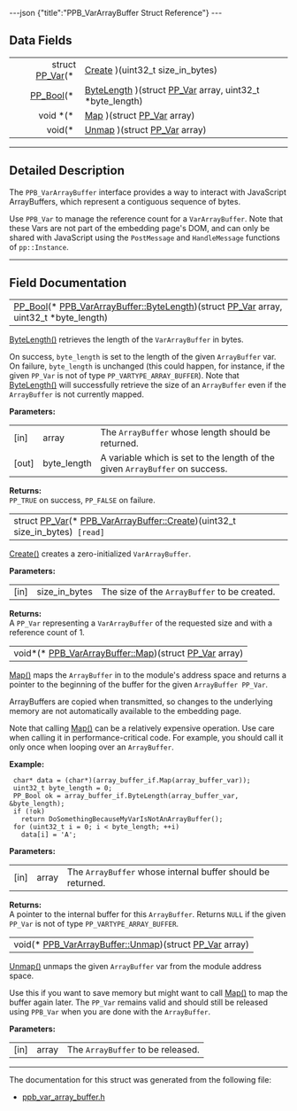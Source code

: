 ---json {"title":"PPB_VarArrayBuffer Struct Reference"} ---

## Data Fields

<table><tbody><tr class="odd"><td style="text-align: right;">struct <a href="/docs/native-client/pepper_beta/c/struct_p_p___var/" class="el">PP_Var</a>(* </td><td><a href="/docs/native-client/pepper_beta/c/struct_p_p_b___var_array_buffer__1__0#a348f1470a2fc6cba9d430d0544e84225" class="el">Create</a> )(uint32_t size_in_bytes)</td></tr><tr class="even"><td style="text-align: right;"><a href="/docs/native-client/pepper_beta/c/group___enums#ga4f272d99be14aacafe08dfd4ef830918" class="el">PP_Bool</a>(* </td><td><a href="/docs/native-client/pepper_beta/c/struct_p_p_b___var_array_buffer__1__0#a0ad6305942f991daa6dfe3b579931ea1" class="el">ByteLength</a> )(struct <a href="/docs/native-client/pepper_beta/c/struct_p_p___var/" class="el">PP_Var</a> array, uint32_t *byte_length)</td></tr><tr class="odd"><td style="text-align: right;">void *(* </td><td><a href="/docs/native-client/pepper_beta/c/struct_p_p_b___var_array_buffer__1__0#a4c7c25b939f56de64fa3f6f906a7da8c" class="el">Map</a> )(struct <a href="/docs/native-client/pepper_beta/c/struct_p_p___var/" class="el">PP_Var</a> array)</td></tr><tr class="even"><td style="text-align: right;">void(* </td><td><a href="/docs/native-client/pepper_beta/c/struct_p_p_b___var_array_buffer__1__0#ac841a12b7eb93dd05bd2b864920e22a7" class="el">Unmap</a> )(struct <a href="/docs/native-client/pepper_beta/c/struct_p_p___var/" class="el">PP_Var</a> array)</td></tr></tbody></table>

---

<span id="details" class="anchor" style="margin: 0;"></span>

## Detailed Description

The `PPB_VarArrayBuffer` interface provides a way to interact with JavaScript ArrayBuffers, which represent a contiguous sequence of bytes.

Use `PPB_Var` to manage the reference count for a `VarArrayBuffer`. Note that these Vars are not part of the embedding page's DOM, and can only be shared with JavaScript using the `PostMessage` and `HandleMessage` functions of `pp::Instance`.

---

## Field Documentation

<span id="a0ad6305942f991daa6dfe3b579931ea1" class="anchor" style="margin: 0;"></span>

<table><tbody><tr class="odd"><td><a href="/docs/native-client/pepper_beta/c/group___enums#ga4f272d99be14aacafe08dfd4ef830918" class="el">PP_Bool</a>(* <a href="/docs/native-client/pepper_beta/c/struct_p_p_b___var_array_buffer__1__0#a0ad6305942f991daa6dfe3b579931ea1" class="el">PPB_VarArrayBuffer::ByteLength</a>)(struct <a href="/docs/native-client/pepper_beta/c/struct_p_p___var/" class="el">PP_Var</a> array, uint32_t *byte_length)</td></tr></tbody></table>

<a href="/docs/native-client/pepper_beta/c/struct_p_p_b___var_array_buffer__1__0#a0ad6305942f991daa6dfe3b579931ea1" class="el" title="ByteLength() retrieves the length of the VarArrayBuffer in bytes.">ByteLength()</a> retrieves the length of the `VarArrayBuffer` in bytes.

On success, `byte_length` is set to the length of the given `ArrayBuffer` var. On failure, `byte_length` is unchanged (this could happen, for instance, if the given `PP_Var` is not of type `PP_VARTYPE_ARRAY_BUFFER`). Note that <a href="/docs/native-client/pepper_beta/c/struct_p_p_b___var_array_buffer__1__0#a0ad6305942f991daa6dfe3b579931ea1" class="el" title="ByteLength() retrieves the length of the VarArrayBuffer in bytes.">ByteLength()</a> will successfully retrieve the size of an `ArrayBuffer` even if the `ArrayBuffer` is not currently mapped.

**Parameters:**

<table><tbody><tr class="odd"><td>[in]</td><td>array</td><td>The <code>ArrayBuffer</code> whose length should be returned.</td></tr><tr class="even"><td>[out]</td><td>byte_length</td><td>A variable which is set to the length of the given <code>ArrayBuffer</code> on success.</td></tr></tbody></table>

<!-- -->

**Returns:**  
`PP_TRUE` on success, `PP_FALSE` on failure.

<span id="a348f1470a2fc6cba9d430d0544e84225" class="anchor" style="margin: 0;"></span>

<table><tbody><tr class="odd"><td>struct <a href="/docs/native-client/pepper_beta/c/struct_p_p___var/" class="el">PP_Var</a>(* <a href="/docs/native-client/pepper_beta/c/struct_p_p_b___var_array_buffer__1__0#a348f1470a2fc6cba9d430d0544e84225" class="el">PPB_VarArrayBuffer::Create</a>)(uint32_t size_in_bytes)<code> [read]</code></td></tr></tbody></table>

<a href="/docs/native-client/pepper_beta/c/struct_p_p_b___var_array_buffer__1__0#a348f1470a2fc6cba9d430d0544e84225" class="el" title="Create() creates a zero-initialized VarArrayBuffer.">Create()</a> creates a zero-initialized `VarArrayBuffer`.

**Parameters:**

<table><tbody><tr class="odd"><td>[in]</td><td>size_in_bytes</td><td>The size of the <code>ArrayBuffer</code> to be created.</td></tr></tbody></table>

<!-- -->

**Returns:**  
A `PP_Var` representing a `VarArrayBuffer` of the requested size and with a reference count of 1.

<span id="a4c7c25b939f56de64fa3f6f906a7da8c" class="anchor" style="margin: 0;"></span>

<table><tbody><tr class="odd"><td>void*(* <a href="/docs/native-client/pepper_beta/c/struct_p_p_b___var_array_buffer__1__0#a4c7c25b939f56de64fa3f6f906a7da8c" class="el">PPB_VarArrayBuffer::Map</a>)(struct <a href="/docs/native-client/pepper_beta/c/struct_p_p___var/" class="el">PP_Var</a> array)</td></tr></tbody></table>

<a href="/docs/native-client/pepper_beta/c/struct_p_p_b___var_array_buffer__1__0#a4c7c25b939f56de64fa3f6f906a7da8c" class="el" title="Map() maps the ArrayBuffer in to the module&#39;s address space and returns a pointer to the beginning of...">Map()</a> maps the `ArrayBuffer` in to the module's address space and returns a pointer to the beginning of the buffer for the given `ArrayBuffer PP_Var`.

ArrayBuffers are copied when transmitted, so changes to the underlying memory are not automatically available to the embedding page.

Note that calling <a href="/docs/native-client/pepper_beta/c/struct_p_p_b___var_array_buffer__1__0#a4c7c25b939f56de64fa3f6f906a7da8c" class="el" title="Map() maps the ArrayBuffer in to the module&#39;s address space and returns a pointer to the beginning of...">Map()</a> can be a relatively expensive operation. Use care when calling it in performance-critical code. For example, you should call it only once when looping over an `ArrayBuffer`.

**Example:**

     char* data = (char*)(array_buffer_if.Map(array_buffer_var));
     uint32_t byte_length = 0;
     PP_Bool ok = array_buffer_if.ByteLength(array_buffer_var, &byte_length);
     if (!ok)
       return DoSomethingBecauseMyVarIsNotAnArrayBuffer();
     for (uint32_t i = 0; i < byte_length; ++i)
       data[i] = 'A';

**Parameters:**

<table><tbody><tr class="odd"><td>[in]</td><td>array</td><td>The <code>ArrayBuffer</code> whose internal buffer should be returned.</td></tr></tbody></table>

<!-- -->

**Returns:**  
A pointer to the internal buffer for this `ArrayBuffer`. Returns `NULL` if the given `PP_Var` is not of type `PP_VARTYPE_ARRAY_BUFFER`.

<span id="ac841a12b7eb93dd05bd2b864920e22a7" class="anchor" style="margin: 0;"></span>

<table><tbody><tr class="odd"><td>void(* <a href="/docs/native-client/pepper_beta/c/struct_p_p_b___var_array_buffer__1__0#ac841a12b7eb93dd05bd2b864920e22a7" class="el">PPB_VarArrayBuffer::Unmap</a>)(struct <a href="/docs/native-client/pepper_beta/c/struct_p_p___var/" class="el">PP_Var</a> array)</td></tr></tbody></table>

<a href="/docs/native-client/pepper_beta/c/struct_p_p_b___var_array_buffer__1__0#ac841a12b7eb93dd05bd2b864920e22a7" class="el" title="Unmap() unmaps the given ArrayBuffer var from the module address space.">Unmap()</a> unmaps the given `ArrayBuffer` var from the module address space.

Use this if you want to save memory but might want to call <a href="/docs/native-client/pepper_beta/c/struct_p_p_b___var_array_buffer__1__0#a4c7c25b939f56de64fa3f6f906a7da8c" class="el" title="Map() maps the ArrayBuffer in to the module&#39;s address space and returns a pointer to the beginning of...">Map()</a> to map the buffer again later. The `PP_Var` remains valid and should still be released using `PPB_Var` when you are done with the `ArrayBuffer`.

**Parameters:**

<table><tbody><tr class="odd"><td>[in]</td><td>array</td><td>The <code>ArrayBuffer</code> to be released.</td></tr></tbody></table>

---

The documentation for this struct was generated from the following file:

- <a href="/docs/native-client/pepper_beta/c/ppb__var__array__buffer_8h/" class="el">ppb_var_array_buffer.h</a>
